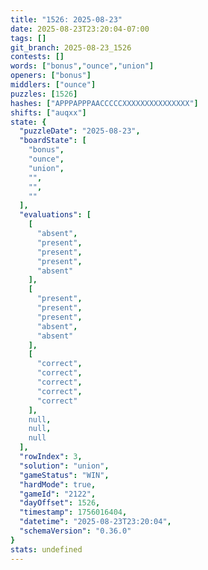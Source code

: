 ```yaml
---
title: "1526: 2025-08-23"
date: 2025-08-23T23:20:04-07:00
tags: []
git_branch: 2025-08-23_1526
contests: []
words: ["bonus","ounce","union"]
openers: ["bonus"]
middlers: ["ounce"]
puzzles: [1526]
hashes: ["APPPAPPPAACCCCCXXXXXXXXXXXXXXX"]
shifts: ["auqxx"]
state: {
  "puzzleDate": "2025-08-23",
  "boardState": [
    "bonus",
    "ounce",
    "union",
    "",
    "",
    ""
  ],
  "evaluations": [
    [
      "absent",
      "present",
      "present",
      "present",
      "absent"
    ],
    [
      "present",
      "present",
      "present",
      "absent",
      "absent"
    ],
    [
      "correct",
      "correct",
      "correct",
      "correct",
      "correct"
    ],
    null,
    null,
    null
  ],
  "rowIndex": 3,
  "solution": "union",
  "gameStatus": "WIN",
  "hardMode": true,
  "gameId": "2122",
  "dayOffset": 1526,
  "timestamp": 1756016404,
  "datetime": "2025-08-23T23:20:04",
  "schemaVersion": "0.36.0"
}
stats: undefined
---
```

<!-- more -->
